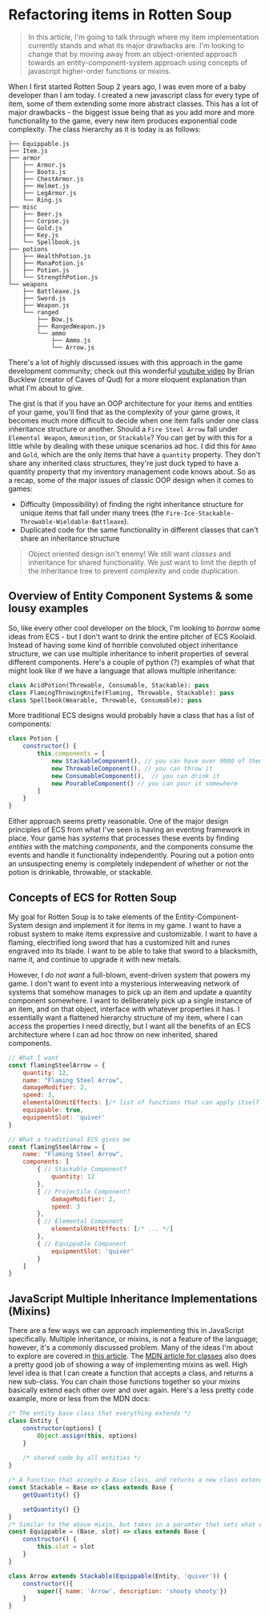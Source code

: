 # Refactoring items in Rotten Soup 
> In this article, I'm going to talk through where my item implementation currently stands and what its major drawbacks are. I'm looking to change that by moving away from an object-oriented approach towards an entity-component-system approach using concepts of javascript higher-order functions or mixins.

When I first started Rotten Soup 2 years ago, I was even more of a baby developer than I am today. I created a new javascript class for every type of item, some of them extending some more abstract classes. This has a lot of major drawbacks - the biggest issue being that as you add more and more functionality to the game, every new item produces exponential code complexity. The class hierarchy as it is today is as follows:

```
├── Equippable.js
├── Item.js
├── armor 
│   ├── Armor.js
│   ├── Boots.js
│   ├── ChestArmor.js
│   ├── Helmet.js
│   ├── LegArmor.js
│   └── Ring.js
├── misc
│   ├── Beer.js
│   ├── Corpse.js
│   ├── Gold.js
│   ├── Key.js
│   └── Spellbook.js
├── potions
│   ├── HealthPotion.js
│   ├── ManaPotion.js
│   ├── Potion.js
│   └── StrengthPotion.js
└── weapons  
    ├── Battleaxe.js
    ├── Sword.js
    ├── Weapon.js
    └── ranged
        ├── Bow.js
        ├── RangedWeapon.js
        └── ammo
            ├── Ammo.js
            └── Arrow.js
```

There's a lot of highly discussed issues with this approach in the game development community; check out this wonderful [youtube video](https://www.youtube.com/watch?v=U03XXzcThGU) by Brian Bucklew (creator of Caves of Qud) for a more eloquent explanation than what I'm about to give. 

The gist is that if you have an OOP architecture for your items and entities of your game, you'll find that as the complexity of your game grows, it becomes much more difficult to decide when one item falls under one class inheritance structure or another. Should a `Fire Steel Arrow` fall under `Elemental Weapon`, `Ammunition`, or `Stackable`? You can get by with this for a little while by dealing with these unique scenarios ad hoc. I did this for `Ammo` and `Gold`, which are the only items that have a `quantity` property. They don't share any inherited class structures, they're just duck typed to have a quantity property that my inventory management code knows about. So as a recap, some of the major issues of classic OOP design when it comes to games:

- Difficulty (impossibility) of finding the right inheritance structure for unique items that fall under many trees (the `Fire-Ice-Stackable-Throwable-Wieldable-Battleaxe`).
- Duplicated code for the same functionality in different classes that can't share an inheritance structure

> Object oriented design isn't enemy! We still want *classes* and inheritance for shared functionality. We just want to limit the depth of the inheritance tree to prevent complexity and code duplication.

## Overview of  Entity Component Systems & some lousy examples
So, like every other cool developer on the block, I'm looking to *borrow* some ideas from ECS - but I don't want to drink the entire pitcher of ECS Koolaid. Instead of having some kind of horrible convoluted object inheritance structure, we can use multiple inheritance to inherit properties of several different components. Here's a couple of python (?) examples of what that might look like if we have a language that allows multiple inheritance:

```python
class AcidPotion(Throwable, Consumable, Stackable): pass
class FlamingThrowingKnife(Flaming, Throwable, Stackable): pass
class Spellbook(Wearable, Throwable, Consumable): pass
```

More traditional ECS designs would probably have a class that has a list of components:
```javascript
class Potion {
    constructor() {
        this.components = [
            new StackableComponent(), // you can have over 9000 of them
            new ThrowableComponent(), // you can throw it
            new ConsumableComponent(),  // you can drink it
            new PourableComponent() // you can pour it somewhere
        ]
    }
}
```

Either approach seems pretty reasonable. One of the major design principles of ECS from what I've seen is having an eventing framework in place. Your game has *systems* that processes these events by finding *entities* with the matching *components*, and the components consume the events and handle it functionality independently. Pouring out a potion onto an unsuspecting enemy is completely independent of whether or not the potion is drinkable, throwable, or stackable.

## Concepts of ECS for Rotten Soup
My goal for Rotten Soup is to take elements of the Entity-Component-System design  and implement it for items in my game. I want to have a robust system to make items expressive and customizable. I want to have a flaming, electrified long sword that has a customized hilt and runes engraved into its blade. I want to be able to take that sword to a blacksmith, name it, and continue to upgrade it with new metals.

However, I *do not want* a full-blown, event-driven system that powers my game. I don't want to event into a mysterious interweaving network of systems that somehow manages to pick up an item and update a quantity component somewhere. I want to deliberately pick up a single instance of an item, and on that object, interface with whatever properties it has. I essentially want a flattened hierarchy structure of my item, where I can access the properties I need directly, but I want all the benefits of an ECS architecture where I can ad hoc throw on new inherited, shared components.
```javascript
// What I want 
const flamingSteelArrow = {
    quantity: 12,
    name: "Flaming Steel Arrow",
    damageModifier: 2,
    speed: 3,
    elementalOnHitEffects: [/* list of functions that can apply itself to a target  */],
    equippable: true,
    equipmentSlot: 'quiver'
}

// What a traditional ECS gives me
const flamingSteelArrow = {
    name: "Flaming Steel Arrow",
    components: [
        { // Stackable Component?
            quantity: 12
        },
        { // Projectile Component?
            damageModifier: 2,
            speed: 3
        },
        { // Elemental Component
            elementalOnHitEffects: [/* ... */]
        },
        { // Equippable Component
            equipmentSlot: 'quiver'
        }
    ]
}
```

## JavaScript Multiple Inheritance Implementations (Mixins)

There are a few ways we can approach implementing this in JavaScript specifically. Multiple inheritance, or mixins, is not a feature of the language; however, it's a commonly discussed problem. Many of the ideas I'm about to explore are covered in [this article](http://justinfagnani.com/2015/12/21/real-mixins-with-javascript-classes/). The [MDN article for classes](https://developer.mozilla.org/en-US/docs/Web/JavaScript/Reference/Classes#Mix-ins) also does a pretty good job of showing a way of implementing mixins as well. High level idea is that I can create a function that accepts a class, and returns a new sub-class. You can chain those functions together so your mixins basically extend each other over and over again. Here's a less pretty code example, more or less from the MDN docs:

```javascript
/* The entity base class that everything extends */
class Entity {
    constructor(options) {
        Object.assign(this, options)
    }
    
    /* shared code by all entities */
}

/* A function that accepts a Base class, and returns a new class extending it, adding methods to handle getting/setting quantity */
const Stackable = Base => class extends Base {
    getQuantity() {}

    setQuantity() {}
}
/* Similar to the above mixin, but takes in a paramter that sets what equipment slot should be used  */
const Equippable = (Base, slot) => class extends Base { 
    constructor() {
        this.slot = slot
    }
}

class Arrow extends Stackable(Equippable(Entity, 'quiver')) {
    constructor(){
        super({ name: 'Arrow', description: 'shooty shooty'})
    }
}
```
